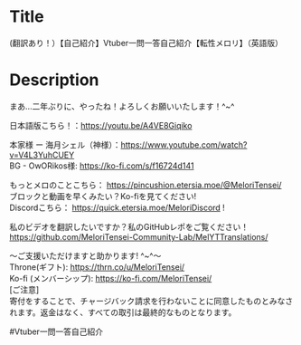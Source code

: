 # Title
(翻訳あり！）【自己紹介】Vtuber一問一答自己紹介【転性メロリ】（英語版）<br>

# Description
まあ…二年ぶりに、やったね！よろしくお願いいたします！^~^<br>

日本語版こちら！：https://youtu.be/A4VE8Giqiko<br>

本家様 ー 海月シェル（神様）：https://www.youtube.com/watch?v=V4L3YuhCUEY<br>
BG - OwORikos様: https://ko-fi.com/s/f16724d141<br>

もっとメロのことこちら： https://pincushion.etersia.moe/@MeloriTensei/<br>
ブロックと動画を早くみたい？Ko-fiを見てください!<br>
Discordこちら： https://quick.etersia.moe/MeloriDiscord !<br>

私のビデオを翻訳したいですか？私のGitHubレポをご覧ください！<br>
https://github.com/MeloriTensei-Community-Lab/MelYTTranslations/<br>

～ご支援いただけますと助かります! ^~^～<br>
Throne(ギフト): https://thrn.co/u/MeloriTensei/<br>
Ko-fi (メンバーシップ): https://ko-fi.com/MeloriTensei/<br>
[ご注意]<br>
寄付をすることで、チャージバック請求を行わないことに同意したものとみなされます。返金はなく、すべての取引は最終的なものとなります。<br>

#Vtuber一問一答自己紹介<br>